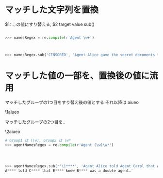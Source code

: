 # マッチした文字列を置換

$1: この値にすり替える, $2 target value
sub()

```py

>>> namesRegex = re.compile(r'Agent \w+')



>>> namesRegex.sub('CENSORED', 'Agent Alice gave the secret documents to Agent Bob.') 'CENSORED gave the secret documents to CENSORED.'
```










# マッチした値の一部を、置換後の値に流用



マッチしたグループの1つ目をすり替え後の値とする それ以降は aiueo

\1aiueo

マッチしたグループの2つ目を‥

\2aiueo

```py
# Group1 は (\w), Group2 は \w*
>>> agentNamesRegex = re.compile(r'Agent (\w)\w*')




>>> agentNamesRegex.sub(r'\1****', 'Agent Alice told Agent Carol that Agent Eve knew Agent Bob was a double agent.')
A**** told C**** that E**** knew B**** was a double agent.'
```
